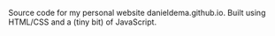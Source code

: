 Source code for my personal website danieldema.github.io. Built using HTML/CSS and a (tiny bit) of JavaScript.
